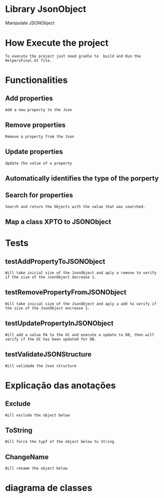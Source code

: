 # Library JsonObject
Manipulate JSONObject 

# How Execute the project
    To execute the project just need gradle to  build and Run the HelpersFinal.kt file. 
# Functionalities
  ## Add properties
    Add a new property to the Json
  ## Remove properties
    Remove a property from the Json
  ## Update properties
    Update the value of a property
  ## Automatically identifies the type of the porperty
  ## Search for properties
    Search and return the Objects with the value that was searched.
  ## Map a class XPTO to JSONObject
# Tests
  ## testAddPropertyToJSONObject
    Will take inicial size of the JsonObject and aply a remove to verify if the size of the JsonObject decrease 1.
  ## testRemovePropertyFromJSONObject
    Will take inicial size of the JsonObject and aply a add to verify if the size of the JsonObject encrease 1.
  ## testUpdatePropertyInJSONObject
    Will add a value PA to the UC and execute a update to DB, then will verify if the UC has been updated for DB.
  ## testValidateJSONStructure
    Will validade the Json structure
# Explicação das anotações
  ## Exclude
    Will exclude the object below
  ## ToString
    Will force the typf of the object below to String
  ## ChangeName
    Will rename the object below
# diagrama de classes
